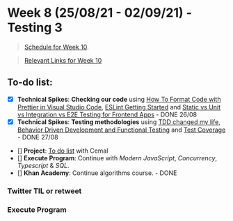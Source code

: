 # Week 8 (25/08/21 - 02/09/21) - Testing 3

> [Schedule for Week 10](https://learn.foundersandcoders.com/course/syllabus/pre-app-11/schedule/).

> [Relevant Links for Week 10](https://mjow1999.github.io/FAC-Links/)

## To-do list:

- [x] **Technical Spikes**: **Checking our code** using [How To Format Code with Prettier in Visual Studio Code](https://www.digitalocean.com/community/tutorials/how-to-format-code-with-prettier-in-visual-studio-code), [ESLint Getting Started](https://eslint.org/docs/user-guide/getting-started) and [Static vs Unit vs Integration vs E2E Testing for Frontend Apps](https://kentcdodds.com/blog/static-vs-unit-vs-integration-vs-e2e-tests) - DONE 26/08
- [x] **Technical Spikes**: **Testing methodologies** using [TDD changed my life](https://medium.com/javascript-scene/tdd-changed-my-life-5af0ce099f80), [Behavior Driven Development and Functional Testing](https://medium.com/javascript-scene/behavior-driven-development-bdd-and-functional-testing-62084ad7f1f2) and [Test Coverage](https://www.martinfowler.com/bliki/TestCoverage.html) - DONE 27/08
- [] **Project**: [To do list](https://learn.foundersandcoders.com/course/syllabus/pre-app-11/project/) with Cemal
- [] **Execute Program**: Continue with _Modern JavaScript_, _Concurrency_, _Typescript_ & _SQL_.
- [] **Khan Academy**: Continue algorithms course. - DONE

### Twitter TIL or retweet

### Execute Program
